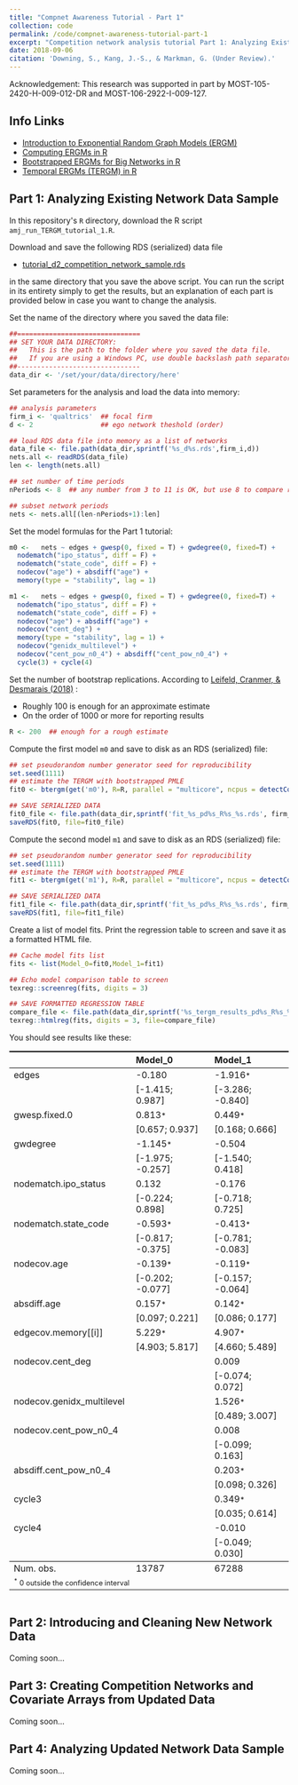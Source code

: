 ```yaml
---
title: "Compnet Awareness Tutorial - Part 1"
collection: code
permalink: /code/compnet-awareness-tutorial-part-1
excerpt: "Competition network analysis tutorial Part 1: Analyzing Existing Network Data Sample"
date: 2018-09-06
citation: 'Downing, S., Kang, J.-S., & Markman, G. (Under Review).'
---
```


Acknowledgement:
This research was supported in part by MOST-105-2420-H-009-012-DR and  MOST-106-2922-I-009-127.

## Info Links
- [Introduction to Exponential Random Graph Models (ERGM)](http://ranger.uta.edu/~chqding/cse5301/classPapers/ExponentialRandomGraph.pdf  "")    
- [Computing ERGMs in R](https://www.jstatsoft.org/index.php/jss/article/view/v024i03/v24i03.pdf  "")
- [Bootstrapped ERGMs for Big Networks in R](https://arxiv.org/pdf/1708.02598.pdf  "")
- [Temporal ERGMs (TERGM) in R](https://www.jstatsoft.org/index.php/jss/article/view/v083i06/v83i06.pdf "")


## Part 1: Analyzing Existing Network Data Sample

In this repository's `R` directory, download the R script `amj_run_TERGM_tutorial_1.R`. 

Download and save the following RDS (serialized) data file     
- [tutorial_d2_competition_network_sample.rds](https://drive.google.com/file/d/1DcpV0tomKyeY4BUsWcBZ1WSOIYOxPYMG/view?usp=sharing "Example Competition Network Sample")

in the same directory that you save the above script. You can run the script in its entirety simply to get the results, but an explanation of each part is provided below in case you want to change the analysis. 

Set the name of the directory where you saved the data file:
```R
##===============================
## SET YOUR DATA DIRECTORY:
##   This is the path to the folder where you saved the data file.
##   If you are using a Windows PC, use double backslash path separators "..\\dir\\subdir\\.."
##-------------------------------
data_dir <- '/set/your/data/directory/here'
```

Set parameters for the analysis and load the data into memory:
```R
## analysis parameters
firm_i <- 'qualtrics'  ## focal firm
d <- 2                 ## ego network theshold (order)

## load RDS data file into memory as a list of networks
data_file <- file.path(data_dir,sprintf('%s_d%s.rds',firm_i,d))
nets.all <- readRDS(data_file)
len <- length(nets.all)

## set number of time periods
nPeriods <- 8  ## any number from 3 to 11 is OK, but use 8 to compare results with example

## subset network periods
nets <- nets.all[(len-nPeriods+1):len]
```

Set the model formulas for the Part 1 tutorial:
```R
m0 <-   nets ~ edges + gwesp(0, fixed = T) + gwdegree(0, fixed=T) + 
  nodematch("ipo_status", diff = F) + 
  nodematch("state_code", diff = F) + 
  nodecov("age") + absdiff("age") + 
  memory(type = "stability", lag = 1)

m1 <-   nets ~ edges + gwesp(0, fixed = T) + gwdegree(0, fixed=T) + 
  nodematch("ipo_status", diff = F) + 
  nodematch("state_code", diff = F) + 
  nodecov("age") + absdiff("age") + 
  nodecov("cent_deg") +
  memory(type = "stability", lag = 1) + 
  nodecov("genidx_multilevel") + 
  nodecov("cent_pow_n0_4") + absdiff("cent_pow_n0_4") + 
  cycle(3) + cycle(4) 
```

Set the number of bootstrap replications. According to [Leifeld, Cranmer, & Desmarais (2018)](https://www.jstatsoft.org/article/view/v083i06 "Temporal Exponential Random Graph Models with btergm") :
- Roughly 100 is enough for an approximate estimate
- On the order of 1000 or more for reporting results
```R
R <- 200  ## enough for a rough estimate
```

Compute the first model `m0` and save to disk as an RDS (serialized) file:
```R
## set pseudorandom number generator seed for reproducibility
set.seed(1111)
## estimate the TERGM with bootstrapped PMLE
fit0 <- btergm(get('m0'), R=R, parallel = "multicore", ncpus = detectCores())

## SAVE SERIALIZED DATA
fit0_file <- file.path(data_dir,sprintf('fit_%s_pd%s_R%s_%s.rds', firm_i, nPeriods, R, 'm0'))
saveRDS(fit0, file=fit0_file)
```

Compute the second model `m1` and save to disk as an RDS (serialized) file:
```R
## set pseudorandom number generator seed for reproducibility
set.seed(1111)
## estimate the TERGM with bootstrapped PMLE
fit1 <- btergm(get('m1'), R=R, parallel = "multicore", ncpus = detectCores())  

## SAVE SERIALIZED DATA
fit1_file <- file.path(data_dir,sprintf('fit_%s_pd%s_R%s_%s.rds', firm_i, nPeriods, R, 'm1'))
saveRDS(fit1, file=fit1_file)
```

Create a list of model fits. Print the regression table to screen and save it as a formatted HTML file.
```R
## Cache model fits list
fits <- list(Model_0=fit0,Model_1=fit1)

## Echo model comparison table to screen
texreg::screenreg(fits, digits = 3)

## SAVE FORMATTED REGRESSION TABLE
compare_file <- file.path(data_dir,sprintf('%s_tergm_results_pd%s_R%s_%s.html', firm_i, nPeriods, R, 'm0-m1'))
texreg::htmlreg(fits, digits = 3, file=compare_file)
```

You should see results like these:

<table cellspacing="0" align="center" style="border: none">
<caption align="bottom" style="margin-top:0.3em;"></caption>
<tr>
<th style="text-align: left; border-top: 2px solid black; border-bottom: 1px solid black; padding-right: 12px;"><b></b></th>
<th style="text-align: left; border-top: 2px solid black; border-bottom: 1px solid black; padding-right: 12px;"><b>Model_0</b></th>
<th style="text-align: left; border-top: 2px solid black; border-bottom: 1px solid black; padding-right: 12px;"><b>Model_1</b></th>
</tr>
<tr>
<td style="padding-right: 12px; border: none;">edges</td>
<td style="padding-right: 12px; border: none;">-0.180</td>
<td style="padding-right: 12px; border: none;">-1.916<sup style="vertical-align: 0px;">*</sup></td>
</tr>
<tr>
<td style="padding-right: 12px; border: none;"></td>
<td style="padding-right: 12px; border: none;">[-1.415; 0.987]</td>
<td style="padding-right: 12px; border: none;">[-3.286; -0.840]</td>
</tr>
<tr>
<td style="padding-right: 12px; border: none;">gwesp.fixed.0</td>
<td style="padding-right: 12px; border: none;">0.813<sup style="vertical-align: 0px;">*</sup></td>
<td style="padding-right: 12px; border: none;">0.449<sup style="vertical-align: 0px;">*</sup></td>
</tr>
<tr>
<td style="padding-right: 12px; border: none;"></td>
<td style="padding-right: 12px; border: none;">[0.657; 0.937]</td>
<td style="padding-right: 12px; border: none;">[0.168; 0.666]</td>
</tr>
<tr>
<td style="padding-right: 12px; border: none;">gwdegree</td>
<td style="padding-right: 12px; border: none;">-1.145<sup style="vertical-align: 0px;">*</sup></td>
<td style="padding-right: 12px; border: none;">-0.504</td>
</tr>
<tr>
<td style="padding-right: 12px; border: none;"></td>
<td style="padding-right: 12px; border: none;">[-1.975; -0.257]</td>
<td style="padding-right: 12px; border: none;">[-1.540; 0.418]</td>
</tr>
<tr>
<td style="padding-right: 12px; border: none;">nodematch.ipo_status</td>
<td style="padding-right: 12px; border: none;">0.132</td>
<td style="padding-right: 12px; border: none;">-0.176</td>
</tr>
<tr>
<td style="padding-right: 12px; border: none;"></td>
<td style="padding-right: 12px; border: none;">[-0.224; 0.898]</td>
<td style="padding-right: 12px; border: none;">[-0.718; 0.725]</td>
</tr>
<tr>
<td style="padding-right: 12px; border: none;">nodematch.state_code</td>
<td style="padding-right: 12px; border: none;">-0.593<sup style="vertical-align: 0px;">*</sup></td>
<td style="padding-right: 12px; border: none;">-0.413<sup style="vertical-align: 0px;">*</sup></td>
</tr>
<tr>
<td style="padding-right: 12px; border: none;"></td>
<td style="padding-right: 12px; border: none;">[-0.817; -0.375]</td>
<td style="padding-right: 12px; border: none;">[-0.781; -0.083]</td>
</tr>
<tr>
<td style="padding-right: 12px; border: none;">nodecov.age</td>
<td style="padding-right: 12px; border: none;">-0.139<sup style="vertical-align: 0px;">*</sup></td>
<td style="padding-right: 12px; border: none;">-0.119<sup style="vertical-align: 0px;">*</sup></td>
</tr>
<tr>
<td style="padding-right: 12px; border: none;"></td>
<td style="padding-right: 12px; border: none;">[-0.202; -0.077]</td>
<td style="padding-right: 12px; border: none;">[-0.157; -0.064]</td>
</tr>
<tr>
<td style="padding-right: 12px; border: none;">absdiff.age</td>
<td style="padding-right: 12px; border: none;">0.157<sup style="vertical-align: 0px;">*</sup></td>
<td style="padding-right: 12px; border: none;">0.142<sup style="vertical-align: 0px;">*</sup></td>
</tr>
<tr>
<td style="padding-right: 12px; border: none;"></td>
<td style="padding-right: 12px; border: none;">[0.097; 0.221]</td>
<td style="padding-right: 12px; border: none;">[0.086; 0.177]</td>
</tr>
<tr>
<td style="padding-right: 12px; border: none;">edgecov.memory[[i]]</td>
<td style="padding-right: 12px; border: none;">5.229<sup style="vertical-align: 0px;">*</sup></td>
<td style="padding-right: 12px; border: none;">4.907<sup style="vertical-align: 0px;">*</sup></td>
</tr>
<tr>
<td style="padding-right: 12px; border: none;"></td>
<td style="padding-right: 12px; border: none;">[4.903; 5.817]</td>
<td style="padding-right: 12px; border: none;">[4.660; 5.489]</td>
</tr>
<tr>
<td style="padding-right: 12px; border: none;">nodecov.cent_deg</td>
<td style="padding-right: 12px; border: none;"></td>
<td style="padding-right: 12px; border: none;">0.009</td>
</tr>
<tr>
<td style="padding-right: 12px; border: none;"></td>
<td style="padding-right: 12px; border: none;"></td>
<td style="padding-right: 12px; border: none;">[-0.074; 0.072]</td>
</tr>
<tr>
<td style="padding-right: 12px; border: none;">nodecov.genidx_multilevel</td>
<td style="padding-right: 12px; border: none;"></td>
<td style="padding-right: 12px; border: none;">1.526<sup style="vertical-align: 0px;">*</sup></td>
</tr>
<tr>
<td style="padding-right: 12px; border: none;"></td>
<td style="padding-right: 12px; border: none;"></td>
<td style="padding-right: 12px; border: none;">[0.489; 3.007]</td>
</tr>
<tr>
<td style="padding-right: 12px; border: none;">nodecov.cent_pow_n0_4</td>
<td style="padding-right: 12px; border: none;"></td>
<td style="padding-right: 12px; border: none;">0.008</td>
</tr>
<tr>
<td style="padding-right: 12px; border: none;"></td>
<td style="padding-right: 12px; border: none;"></td>
<td style="padding-right: 12px; border: none;">[-0.099; 0.163]</td>
</tr>
<tr>
<td style="padding-right: 12px; border: none;">absdiff.cent_pow_n0_4</td>
<td style="padding-right: 12px; border: none;"></td>
<td style="padding-right: 12px; border: none;">0.203<sup style="vertical-align: 0px;">*</sup></td>
</tr>
<tr>
<td style="padding-right: 12px; border: none;"></td>
<td style="padding-right: 12px; border: none;"></td>
<td style="padding-right: 12px; border: none;">[0.098; 0.326]</td>
</tr>
<tr>
<td style="padding-right: 12px; border: none;">cycle3</td>
<td style="padding-right: 12px; border: none;"></td>
<td style="padding-right: 12px; border: none;">0.349<sup style="vertical-align: 0px;">*</sup></td>
</tr>
<tr>
<td style="padding-right: 12px; border: none;"></td>
<td style="padding-right: 12px; border: none;"></td>
<td style="padding-right: 12px; border: none;">[0.035; 0.614]</td>
</tr>
<tr>
<td style="padding-right: 12px; border: none;">cycle4</td>
<td style="padding-right: 12px; border: none;"></td>
<td style="padding-right: 12px; border: none;">-0.010</td>
</tr>
<tr>
<td style="padding-right: 12px; border: none;"></td>
<td style="padding-right: 12px; border: none;"></td>
<td style="padding-right: 12px; border: none;">[-0.049; 0.030]</td>
</tr>
<tr>
<td style="border-top: 1px solid black;">Num. obs.</td>
<td style="border-top: 1px solid black;">13787</td>
<td style="border-top: 1px solid black;">67288</td>
</tr>
<tr>
<td style="padding-right: 12px; border: none;" colspan="4"><span style="font-size:0.8em"><sup>*</sup> 0 outside the confidence interval</span></td>
</tr>
</table>

## Part 2: Introducing and Cleaning New Network Data

Coming soon...


## Part 3: Creating Competition Networks and Covariate Arrays from Updated Data 

Coming soon...


## Part 4: Analyzing Updated Network Data Sample 

Coming soon...
